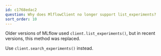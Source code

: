 ```yaml
---
id: c1768edac2
question: Why does MlflowClient no longer support list_experiments?
sort_order: 10
---
```


Older versions of MLflow used `client.list_experiments()`, but in recent versions, this method was replaced.

Use `client.search_experiments()` instead.